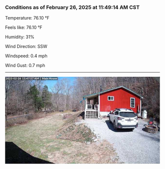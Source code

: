 ### Conditions as of February 26, 2025 at 11:49:14 AM CST 

Temperature: 76.10 &deg;F

Feels like: 76.10 &deg;F

Humidity: 31%

Wind Direction: SSW

Windspeed: 0.4 mph

Wind Gust: 0.7 mph

---

<img src="./images/latest.jpeg"/>

